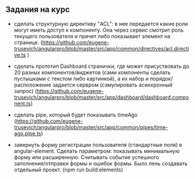  ## Задания на курс
 - сделать структурную директиву "ACL": в нее передается какие роли могут иметь доступ к компоненту. Она через сервис смотрит роль текущего пользователя и прячет либо показывает элемент на странице.
 (https://github.com/eugene-trusevich/angularpro/blob/master/src/app/common/directives/acl.directive.ts )

 - сделать прототип Dashboard странички, где может присуствовать до 20 разных компонентов/виджетов (сами компоненты сделать пустышками с текстом либо картинкой), а их набор и порядок/расположение задается сервром (сэмулировать асинхронный запрос)
 (https://github.com/eugene-trusevich/angularpro/blob/master/src/app/dashboard/dashboard.component.ts)

 - сделать pipe, который будет показывать timeAgo
 (https://github.com/eugene-trusevich/angularpro/blob/master/src/app/common/pipes/time-ago.pipe.ts)

 - завернуть форму регистрации пользователя (стандартные поля) в angular-element. Сделать параметром: показывать минимальную форму или расширенную. Считывать событие успешного заполнения/отправки формы и ошибок формы.
Было лень создавать отдельный проект. (npm run build:elements)
